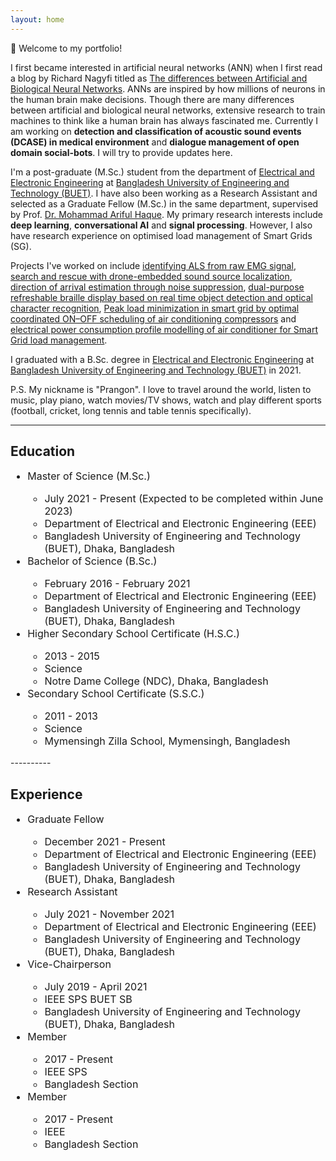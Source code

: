 ```yaml
---
layout: home
---
```


🎉 Welcome to my portfolio!

I first became interested in artificial neural networks (ANN) when I first read a blog by Richard Nagyfi titled as [The differences between Artificial and Biological Neural Networks][ANN]. ANNs are inspired by how millions of neurons in the human brain make decisions. Though there are many differences between artificial and biological neural networks, extensive research to train machines to think like a human brain has always fascinated me. Currently I am working on **detection and classification of acoustic sound events (DCASE) in medical environment** and **dialogue management of open domain social-bots**. I will try to provide updates here.

[ANN]: https://towardsdatascience.com/the-differences-between-artificial-and-biological-neural-networks-a8b46db828b7

I'm a post-graduate (M.Sc.) student from the department of [Electrical and Electronic Engineering][EEE] at [Bangladesh University of Engineering and Technology (BUET)][BUET]. I have also been working as a Research Assistant and selected as a Graduate Fellow (M.Sc.) in the same department, supervised by Prof. [Dr. Mohammad Ariful Haque][arif sir]. My primary research interests include **deep learning**, **conversational AI** and **signal processing**. However, I also have research experience on optimised load management of Smart Grids (SG).

[EEE]: https://eee.buet.ac.bd/
[BUET]: https://www.buet.ac.bd/
[arif sir]: https://scholar.google.com/citations?user=DJUPchAAAAAJ&hl=en

Projects I've worked on include [identifying ALS from raw EMG signal][als], [search and rescue with drone-embedded sound source localization][sound-source-localization], [direction of arrival estimation through noise suppression][doa-estimation], [dual-purpose refreshable braille display based on real time object detection and optical character recognition][braille], [Peak load minimization in smart grid by optimal coordinated ON–OFF scheduling of air conditioning compressors][peak-load-sg] and [electrical power consumption profile modelling of air conditioner for Smart Grid load management][profile-modelling-sg].

[als]: https://doi.org/10.1109/ICASSP43922.2022.9747366
[sound-source-localization]: https://doi.org/10.1186/s13636-020-00184-2
[doa-estimation]: https://doi.org/10.1109/SPICSCON48833.2019.9065151
[braille]: https://doi.org/10.1109/SPICSCON48833.2019.9065110
[profile-modelling-sg]: https://doi.org/10.1109/ICECE51571.2020.9393101
[peak-load-sg]: https://doi.org/10.1016/j.segan.2021.100545

I graduated with a B.Sc. degree in [Electrical and Electronic Engineering][EEE] at [Bangladesh University of Engineering and Technology (BUET)][BUET] in 2021. 

P.S. My nickname is "Prangon". I love to travel around the world, listen to music, play piano, watch movies/TV shows, watch and play different sports (football, cricket, long tennis and table tennis specifically).

----------

## Education
<font size="+0.5">
<ul>
     <li>Master of Science (M.Sc.)</li>
     <ul>
          <li>July 2021 - Present (Expected to be completed within June 2023)</li>
          <li>Department of Electrical and Electronic Engineering (EEE)</li>
          <li>Bangladesh University of Engineering and Technology (BUET), Dhaka, Bangladesh</li>
     </ul>
     <li>Bachelor of Science (B.Sc.)</li>
     <ul>
          <li>February 2016 - February 2021</li>
          <li>Department of Electrical and Electronic Engineering (EEE)</li>
          <li>Bangladesh University of Engineering and Technology (BUET), Dhaka, Bangladesh</li>
     </ul>
     <li>Higher Secondary School Certificate (H.S.C.)</li>
     <ul>
          <li>2013 - 2015</li>
          <li>Science</li>
          <li>Notre Dame College (NDC), Dhaka, Bangladesh</li>
     </ul>
     <li>Secondary School Certificate (S.S.C.)</li>
     <ul>
          <li>2011 - 2013</li>
          <li>Science</li>
          <li>Mymensingh Zilla School, Mymensingh, Bangladesh</li>
     </ul>
</ul>
</font>
----------

## Experience
<font size="+0.5">
<ul>
     <li>Graduate Fellow</li>
     <ul>
          <li>December 2021 - Present</li>
          <li>Department of Electrical and Electronic Engineering (EEE)</li>
          <li>Bangladesh University of Engineering and Technology (BUET), Dhaka, Bangladesh</li>
     </ul>
     <li>Research Assistant</li>
     <ul>
          <li>July 2021 - November 2021</li>
          <li>Department of Electrical and Electronic Engineering (EEE)</li>
          <li>Bangladesh University of Engineering and Technology (BUET), Dhaka, Bangladesh</li>
     </ul>
     <li>Vice-Chairperson</li>
     <ul>
          <li>July 2019 - April 2021</li>
          <li>IEEE SPS BUET SB</li>
          <li>Bangladesh University of Engineering and Technology (BUET), Dhaka, Bangladesh</li>
     </ul>
     <li>Member</li>
     <ul>
          <li>2017 - Present</li>
          <li>IEEE SPS</li>
          <li>Bangladesh Section</li>
     </ul>
     <li>Member</li>
     <ul>
          <li>2017 - Present</li>
          <li>IEEE</li>
          <li>Bangladesh Section</li>
     </ul>
</ul>
</font>



